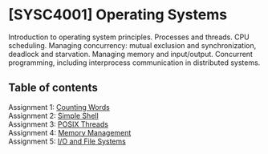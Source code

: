 # [SYSC4001] Operating Systems

Introduction to operating system principles. Processes and threads. CPU scheduling. 
Managing concurrency: mutual exclusion and synchronization, deadlock and starvation. 
Managing memory and input/output. Concurrent programming, including interprocess communication in 
distributed systems.

## Table of contents

Assignment 1: [Counting Words]()<br>
Assignment 2: [Simple Shell]()<br>
Assignment 3: [POSIX Threads]()<br>
Assignment 4: [Memory Management]()<br>
Assignment 5: [I/O and File Systems]()<br>